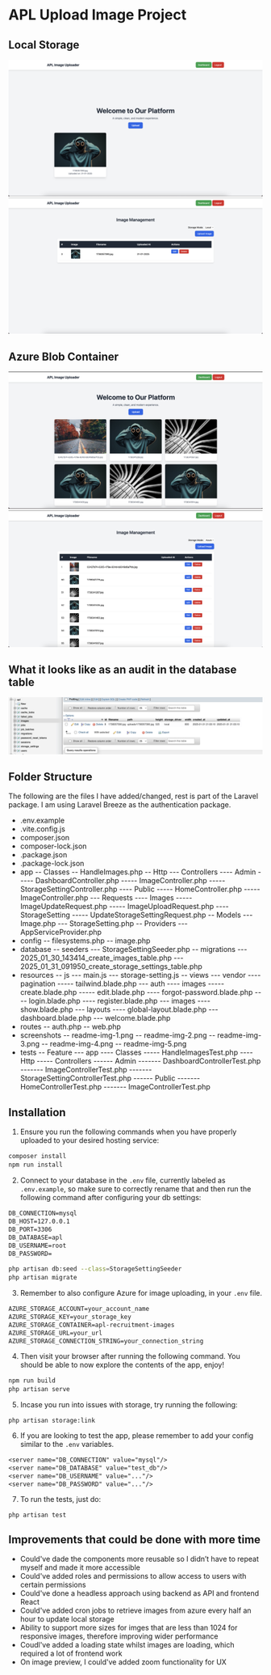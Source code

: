 # APL Upload Image Project

## Local Storage
![Alt text](/screenshots/readme-img-1.png?raw=true "Screenshot 1")
![Alt text](/screenshots/readme-img-2.png?raw=true "Screenshot 2")

## Azure Blob Container
![Alt text](/screenshots/readme-img-3.png?raw=true "Screenshot 3")
![Alt text](/screenshots/readme-img-4.png?raw=true "Screenshot 4")

## What it looks like as an audit in the database table
![Alt text](/screenshots/readme-img-5.png?raw=true "Screenshot 5")

## Folder Structure

The following are the files I have added/changed, rest is part of the Laravel package.
I am using Laravel Breeze as the authentication package.

- .env.example
- .vite.config.js
- composer.json
- composer-lock.json
- .package.json
- .package-lock.json
- app
    -- Classes
        -- HandleImages.php
    -- Http
        --- Controllers
            ---- Admin
                ----- DashboardController.php
                ----- ImageController.php
                ----- StorageSettingController.php
            ---- Public
                ----- HomeController.php
                ----- ImageController.php
            --- Requests
                ---- Images
                    ----- ImageUpdateRequest.php
                    ----- ImageUploadRequest.php
                ---- StorageSetting
                    ----- UpdateStorageSettingRequest.php
    -- Models
        --- Image.php
        --- StorageSetting.php
    -- Providers
        --- AppServiceProvider.php
- config
    -- filesystems.php
    -- image.php
- database
    -- seeders
        --- StorageSettingSeeder.php
    -- migrations
        --- 2025_01_30_143414_create_images_table.php
        --- 2025_01_31_091950_create_storage_settings_table.php
- resources 
    -- js
        --- main.js
        --- storage-setting.js
    -- views
        --- vendor
            ---- pagination
                ----- tailwind.blade.php
        --- auth
            ---- images
                ----- create.blade.php
                ----- edit.blade.php
            ---- forgot-password.blade.php
            ---- login.blade.php
            ---- register.blade.php
        --- images
            ---- show.blade.php
        --- layouts
            ---- global-layout.blade.php
        --- dashboard.blade.php
        --- welcome.blade.php
- routes
    -- auth.php
    -- web.php
- screenshots
    -- readme-img-1.png
    -- readme-img-2.png
    -- readme-img-3.png
    -- readme-img-4.png
    -- readme-img-5.png
- tests
    -- Feature
        --- app
            ---- Classes
                ----- HandleImagesTest.php
            ---- Http
                ----- Controllers
                    ------ Admin
                        ------- DashboardControllerTest.php
                        ------- ImageControllerTest.php
                        ------- StorageSettingControllerTest.php
                    ------ Public 
                        ------- HomeControllerTest.php
                        ------- ImageControllerTest.php

## Installation

1. Ensure you run the following commands when you have properly uploaded to your desired hosting service:

```bash
composer install
npm run install
```

2. Connect to your database in the `.env` file, currently labeled as `.env.example`, so make sure to correctly rename that and then run the following command after configuring your db settings:

```
DB_CONNECTION=mysql
DB_HOST=127.0.0.1
DB_PORT=3306
DB_DATABASE=apl
DB_USERNAME=root
DB_PASSWORD=
```

```bash
php artisan db:seed --class=StorageSettingSeeder
php artisan migrate
```

3. Remember to also configure Azure for image uploading, in your `.env` file.

```
AZURE_STORAGE_ACCOUNT=your_account_name
AZURE_STORAGE_KEY=your_storage_key
AZURE_STORAGE_CONTAINER=apl-recruitment-images
AZURE_STORAGE_URL=your_url
AZURE_STORAGE_CONNECTION_STRING=your_connection_string
```

4. Then visit your browser after running the following command. You should be able to now explore the contents of the app, enjoy!

```bash
npm run build
php artisan serve
```

5. Incase you run into issues with storage, try running the following:

```
php artisan storage:link
```

6. If you are looking to test the app, please remember to add your config similar to the `.env` variables. 

```
<server name="DB_CONNECTION" value="mysql"/>
<server name="DB_DATABASE" value="test_db"/>
<server name="DB_USERNAME" value="..."/>
<server name="DB_PASSWORD" value="..."/>
```

7. To run the tests, just do:

```
php artisan test
```

## Improvements that could be done with more time

- Could've dade the components more reusable so I didn’t have to repeat myself and made it more accessible
- Could've added roles and permissions to allow access to users with certain permissions
- Could've done a headless approach using backend as API and frontend React
- Could've added cron jobs to retrieve images from azure every half an hour to update local storage
- Ability to support more sizes for imges that are less than 1024 for responsive images, therefore improving wider performance
- Coudl've added a loading state whilst images are loading, which required a lot of frontend work
- On image preview, I could've added zoom functionality for UX
